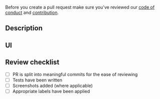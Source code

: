<!-- Remove me from the description -->
Before you create a pull request make sure you've reviewed our
[code of conduct](https://github.com/hopeman15/curiosity/blob/main/CODE_OF_CONDUCT.md) and
[contribution](https://github.com/hopeman15/curiosity/blob/main/CONTRIBUTING.md).

## Description

<!-- Add a short description of the change. -->

## UI

<!-- Add screen shots where applicable. -->

## Review checklist

- [ ] PR is split into meaningful commits for the ease of reviewing
- [ ] Tests have been written
- [ ] Screenshots added (where applicable)
- [ ] Appropriate labels have been applied
